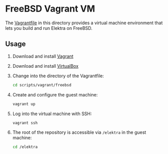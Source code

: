 # FreeBSD Vagrant VM

The [Vagrantfile](Vagrantfile) in this directory provides a virtual machine environment that lets you build and run Elektra on FreeBSD.

## Usage

1. Download and install [Vagrant](https://www.vagrantup.com)
2. Download and install [VirtualBox](https://www.virtualbox.org)
3. Change into the directory of the Vagrantfile:

   ```sh
   cd scripts/vagrant/freebsd
   ```

4. Create and configure the guest machine:

   ```sh
   vagrant up
   ```

5. Log into the virtual machine with SSH:

   ```sh
   vagrant ssh
   ```

6. The root of the repository is accessible via `/elektra` in the guest machine:

   ```sh
   cd /elektra
   ```
